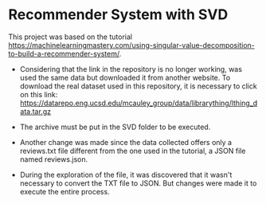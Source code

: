 # Recommender System with SVD
This project was based on the tutorial https://machinelearningmastery.com/using-singular-value-decomposition-to-build-a-recommender-system/.

* Considering that the link in the repository is no longer working, was used the same data but downloaded it from another website. To download the real dataset used in this repository, it is necessary  to click on this link: https://datarepo.eng.ucsd.edu/mcauley_group/data/librarything/lthing_data.tar.gz

* The archive must be put in the SVD folder to be executed.
* Another change was made  since the data collected offers only a reviews.txt file different from the one used in the tutorial, a JSON file named reviews.json.

* During the exploration of the file, it was discovered that it wasn't necessary to convert the TXT file to JSON. But changes were made it to execute the entire process.
